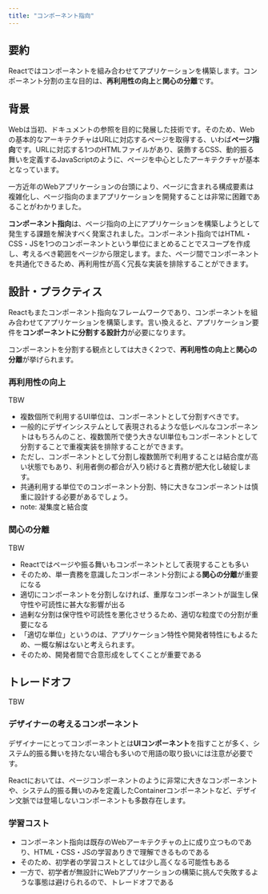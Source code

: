 ```yaml
---
title: "コンポーネント指向"
---
```


## 要約

Reactではコンポーネントを組み合わせてアプリケーションを構築します。コンポーネント分割の主な目的は、**再利用性の向上**と**関心の分離**です。

## 背景

Webは当初、ドキュメントの参照を目的に発展した技術です。そのため、Webの基本的なアーキテクチャはURLに対応するページを取得する、いわば**ページ指向**です。URLに対応する1つのHTMLファイルがあり、装飾するCSS、動的振る舞いを定義するJavaScriptのように、ページを中心としたアーキテクチャが基本となっています。

一方近年のWebアプリケーションの台頭により、ページに含まれる構成要素は複雑化し、ページ指向のままアプリケーションを開発することは非常に困難であることがわかりました。

**コンポーネント指向**は、ページ指向の上にアプリケーションを構築しようとして発生する課題を解決すべく発案されました。コンポーネント指向ではHTML・CSS・JSを1つのコンポーネントという単位にまとめることでスコープを作成し、考えるべき範囲をページから限定します。また、ページ間でコンポーネントを共通化できるため、再利用性が高く冗長な実装を排除することができます。

## 設計・プラクティス

Reactもまたコンポーネント指向なフレームワークであり、コンポーネントを組み合わせてアプリケーションを構築します。言い換えると、アプリケーション要件を**コンポーネントに分割する設計力**が必要になります。

コンポーネントを分割する観点としては大きく2つで、**再利用性の向上**と**関心の分離**が挙げられます。

### 再利用性の向上

TBW

- 複数個所で利用するUI単位は、コンポーネントとして分割すべきです。
- 一般的にデザインシステムとして表現されるような低レベルなコンポーネントはもちろんのこと、複数箇所で使う大きなUI単位もコンポーネントとして分割することで重複実装を排除することができます。
- ただし、コンポーネントとして分割し複数箇所で利用することは結合度が高い状態でもあり、利用者側の都合が入り続けると責務が肥大化し破綻します。
- 共通利用する単位でのコンポーネント分割、特に大きなコンポーネントは慎重に設計する必要があるでしょう。
- note: 凝集度と結合度

### 関心の分離

TBW

- Reactではページや振る舞いもコンポーネントとして表現することも多い
- そのため、単一責務を意識したコンポーネント分割による**関心の分離**が重要になる
- 適切にコンポーネントを分割しなければ、重厚なコンポーネントが誕生し保守性や可読性に甚大な影響が出る
- 過剰な分割は保守性や可読性を悪化させうるため、適切な粒度での分割が重要になる
- 「適切な単位」というのは、アプリケーション特性や開発者特性にもよるため、一概な解はないと考えられます。
- そのため、開発者間で合意形成をしてくことが重要である

## トレードオフ

TBW

### デザイナーの考えるコンポーネント

デザイナーにとってコンポーネントとは**UIコンポーネント**を指すことが多く、システム的振る舞いを持たない場合も多いので用語の取り扱いには注意が必要です。

Reactにおいては、ページコンポーネントのように非常に大きなコンポーネントや、システム的振る舞いのみを定義したContainerコンポーネントなど、デザイン文脈では登場しないコンポーネントも多数存在します。

### 学習コスト

- コンポーネント指向は既存のWebアーキテクチャの上に成り立つものであり、HTML・CSS・JSの学習ありきで理解できるものである
- そのため、初学者の学習コストとしては少し高くなる可能性もある
- 一方で、初学者が無設計にWebアプリケーションの構築に挑んで失敗するような事態は避けられるので、トレードオフである
